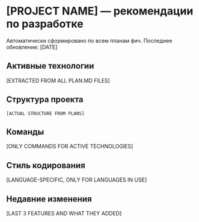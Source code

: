 # [PROJECT NAME] — рекомендации по разработке

Автоматически сформировано по всем планам фич. Последнее обновление: [DATE]

## Активные технологии
[EXTRACTED FROM ALL PLAN.MD FILES]

## Структура проекта
```
[ACTUAL STRUCTURE FROM PLANS]
```

## Команды
[ONLY COMMANDS FOR ACTIVE TECHNOLOGIES]

## Стиль кодирования
[LANGUAGE-SPECIFIC, ONLY FOR LANGUAGES IN USE]

## Недавние изменения
[LAST 3 FEATURES AND WHAT THEY ADDED]

<!-- MANUAL ADDITIONS START -->
<!-- MANUAL ADDITIONS END -->
